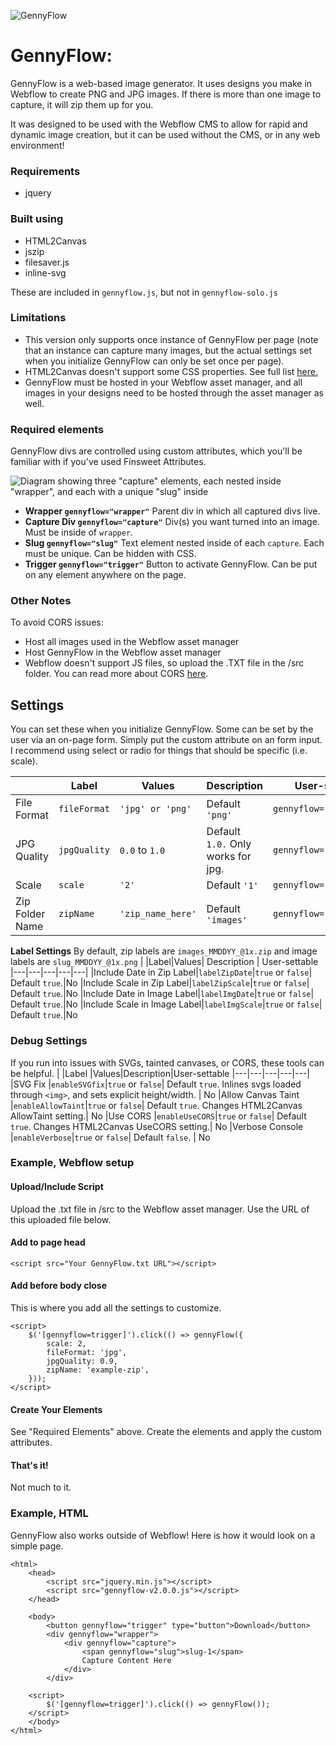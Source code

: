 ![GennyFlow](https://uploads-ssl.webflow.com/60c4c4c98684b37e4da3dde8/63a5ed906f28b58ba94bcafe_github.jpg)

# GennyFlow:

GennyFlow is a web-based image generator. It uses designs you make in Webflow to create PNG and JPG images. If there is more than one image to capture, it will zip them up for you.

It was designed to be used with the Webflow CMS to allow for rapid and dynamic image creation, but it can be used without the CMS, or in any web environment!

### Requirements

- jquery

### Built using

- HTML2Canvas
- jszip
- filesaver.js
- inline-svg

These are included in `gennyflow.js`, but not in `gennyflow-solo.js`

### Limitations

- This version only supports once instance of GennyFlow per page (note that an instance can capture many images, but the actual settings set when you initialize GennyFlow can only be set once per page).
- HTML2Canvas doesn't support some CSS properties. See full list [here.](https://html2canvas.hertzen.com/features/)
- GennyFlow must be hosted in your Webflow asset manager, and all images in your designs need to be hosted through the asset manager as well.

### Required elements

GennyFlow divs are controlled using custom attributes, which you'll be familiar with if you've used Finsweet Attributes.

![Diagram showing three "capture" elements, each nested inside "wrapper", and each with a unique "slug" inside](https://uploads-ssl.webflow.com/60c4c4c98684b37e4da3dde8/63a5e6156b52568c667f2a35_visual-simple.png)

- **Wrapper
  `gennyflow="wrapper"`**
  Parent div in which all captured divs live.
- **Capture Div
  `gennyflow="capture"`**
  Div(s) you want turned into an image. Must be inside of `wrapper`.
- **Slug
  `gennyflow="slug"`**
  Text element nested inside of each `capture`. Each must be unique. Can be hidden with CSS.
- **Trigger
  `gennyflow="trigger"`**
  Button to activate GennyFlow. Can be put on any element anywhere on the page.

### Other Notes

To avoid CORS issues:

- Host all images used in the Webflow asset manager
- Host GennyFlow in the Webflow asset manager
- Webflow doesn't support JS files, so upload the .TXT file in the /src folder.
  You can read more about CORS [here](https://developer.mozilla.org/en-US/docs/Web/HTTP/CORS).

## Settings

You can set these when you initialize GennyFlow. Some can be set by the user via an on-page form. Simply put the custom attribute on an form input. I recommend using select or radio for things that should be specific (i.e. scale).

|                 | Label        | Values            | Description                        | User-settable            |
| --------------- | ------------ | ----------------- | ---------------------------------- | ------------------------ |
| File Format     | `fileFormat` | `'jpg' or 'png'`  | Default `'png'`                    | `gennyflow="fileformat"` |
| JPG Quality     | `jpgQuality` | `0.0` to `1.0`    | Default `1.0.` Only works for jpg. | `gennyflow="jpgquality"` |
| Scale           | `scale`      | `'2'`             | Default `'1'`                      | `gennyflow="scale"`      |
| Zip Folder Name | `zipName`    | `'zip_name_here'` | Default `'images'`                 | `gennyflow="zipname"`    |

**Label Settings**
By default, zip labels are `images_MMDDYY_@1x.zip` and image labels are `slug_MMDDYY_@1x.png`
| |Label|Values| Description | User-settable
|---|---|---|---|---|
|Include Date in Zip Label|`labelZipDate`|`true` or `false`| Default `true`.|No
|Include Scale in Zip Label|`labelZipScale`|`true` or `false`| Default `true`.|No
|Include Date in Image Label|`labelImgDate`|`true` or `false`| Default `true`.|No
|Include Scale in Image Label|`labelImgScale`|`true` or `false`| Default `true`.|No

### Debug Settings

If you run into issues with SVGs, tainted canvases, or CORS, these tools can be helpful.
| |Label |Values|Description|User-settable
|---|---|---|---|---|
|SVG Fix |`enableSVGfix`|`true` or `false`| Default `true`. Inlines svgs loaded through `<img>`, and sets explicit height/width. | No
|Allow Canvas Taint |`enableAllowTaint`|`true` or `false`| Default `true`. Changes HTML2Canvas AllowTaint setting.| No
|Use CORS |`enableUseCORS`|`true` or `false`| Default `true`. Changes HTML2Canvas UseCORS setting.| No
|Verbose Console |`enableVerbose`|`true` or `false`| Default `false`. | No

### Example, Webflow setup

#### Upload/Include Script

Upload the .txt file in /src to the Webflow asset manager. Use the URL of this uploaded file below.

#### Add to page head

```
<script src="Your GennyFlow.txt URL"></script>
```

#### Add before body close

This is where you add all the settings to customize.

```
<script>
    $('[gennyflow=trigger]').click(() => gennyFlow({
        scale: 2,
        fileFormat: 'jpg',
        jpgQuality: 0.9,
        zipName: 'example-zip',
    }));
</script>
```

#### Create Your Elements

See "Required Elements" above. Create the elements and apply the custom attributes.

#### That's it!

Not much to it.

### Example, HTML

GennyFlow also works outside of Webflow! Here is how it would look on a simple page.

```
<html>
	<head>
	    <script src="jquery.min.js"></script>
	    <script src="gennyflow-v2.0.0.js"></script>
	</head>

	<body>
	    <button gennyflow="trigger" type="button">Download</button>
	    <div gennyflow="wrapper">
	        <div gennyflow="capture">
	            <span gennyflow="slug">slug-1</span>
	            Capture Content Here
	        </div>
	    </div>

	<script>
	    $('[gennyflow=trigger]').click(() => gennyFlow());
	</script>
	</body>
</html>
```
